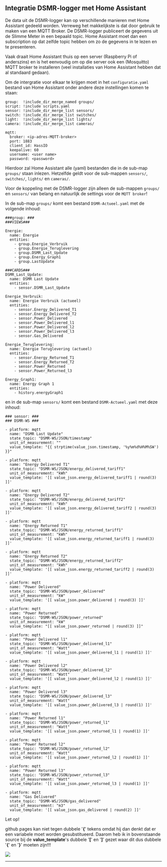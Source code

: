 ## Integratie DSMR-logger met Home Assistant

De data uit de DSMR-logger kan op verschillende manieren met
Home Assistant gedeeld worden. Verreweg het makkelijkste is dat
door gebruik te maken van een MQTT Broker.
De DSMR-logger publiceert de gegevens uit de Slimme Meter in een
bepaald topic. Home Assistant moet dan een subscription op dat
zelfde topic hebben om zo de gegevens in te lezen en te presenteren.

Vaak draait Home Assistant thuis op een server (Raspberry Pi
of anderszins) en is het eenvoudig om op die server ook een
(Mosquitto) MQTT broker te installeren (veel installaties van
Home Assistant hebben dat al standaard gedaan). 

Om de intergratie voor elkaar te krijgen moet in het `configuratie.yaml` 
bestand van Home Assistant onder andere deze instellingen
komen te staan:

```
group:  !include_dir_merge_named groups/
script: !include scripts.yaml
sensor: !include_dir_merge_list sensors/
switch: !include_dir_merge_list switches/
light:  !include_dir_merge_list lights/
camera: !include_dir_merge_list cameras/

mqtt:
  broker: <ip-adres-MQTT-broker>
  port: 1883
  client_id: HassIO
  keepalive: 60
  username: <user name>
  password: <password>

```

Hierdoor zal Home Assistant alle (yaml) bestanden die in de sub-map
`groups/` staan inlezen. Hetzelfde geldt voor de sub-mappen
`sensors/`, `switches/`, `lights/` en `cameras/`.

Voor de koppeling met de DSMR-logger zijn alleen de sub-mappen
`groups/` en `sensors/` van belang en natuurlijk de settings
voor de `MQTT broker`!

In de sub-map `groups/` komt een bestand `DSMR-Actueel.yaml` met 
de volgende inhoud:
```
###group: ###
###VIEWS###

Energie:
  name: Energie
  entities:
    - group.Energie_Verbruik
    - group.Energie_Teruglevering
    - group.DSMR_Last_Update
    - group.Energy_Graph1
    - group.LastUpdate

###CARDS###
DSMR_Last_Update:
  name: DSMR Last Update
  entities:
    - sensor.DSMR_Last_Update

Energie_Verbruik:
  name: Energie Verbruik (actueel)
  entities:
    - sensor.Energy_Delivered_T1
    - sensor.Energy_Delivered_T2
    - sensor.Power_Delivered
    - sensor.Power_Delivered_l1
    - sensor.Power_Delivered_l2
    - sensor.Power_Delivered_l3
    - sensor.Gas_Delivered

Energie_Teruglevering:
  name: Energie Teruglevering (actueel)
  entities:
    - sensor.Energy_Returned_T1
    - sensor.Energy_Returned_T2
    - sensor.Power_Returned
    - sensor.Power_Returned_l3

Energy_Graph1:
  name: Energy Graph 1
  entities:
    - history.energyGraph1

```

en in de sub-map `sensors/` komt een bestand `DSMR-Actueel.yaml`
met deze inhoud:
```
### sensor: ###
### DSMR-WS ###

- platform: mqtt
  name: "DSMR Last Update"
  state_topic: "DSMR-WS/JSON/timestamp"
  unit_of_measurement: ""
  value_template: "{{ strptime(value_json.timestamp, '%y%m%d%H%M%SW') }}"

- platform: mqtt
  name: "Energy Delivered T1"
  state_topic: "DSMR-WS/JSON/energy_delivered_tariff1" 
  unit_of_measurement: "kWh"
  value_template: '[[ value_json.energy_delivered_tariff1 | round(3) ]]'

- platform: mqtt
  name: "Energy Delivered T2"
  state_topic: "DSMR-WS/JSON/energy_delivered_tariff2" 
  unit_of_measurement: "kWh"
  value_template: '[[ value_json.energy_delivered_tariff2 | round(3) ]]'

- platform: mqtt
  name: "Energy Returned T1"
  state_topic: "DSMR-WS/JSON/energy_returned_tariff1" 
  unit_of_measurement: "kWh"
  value_template: '[[ value_json.energy_returned_tariff1 | round(3) ]]'

- platform: mqtt
  name: "Energy Returned T2"
  state_topic: "DSMR-WS/JSON/energy_returned_tariff2" 
  unit_of_measurement: "kWh"
  value_template: '[[ value_json.energy_returned_tariff2 | round(3) ]]'

- platform: mqtt
  name: "Power Delivered"
  state_topic: "DSMR-WS/JSON/power_delivered" 
  unit_of_measurement: "kW"
  value_template: '[[ value_json.power_delivered | round(3) ]]'

- platform: mqtt
  name: "Power Returned"
  state_topic: "DSMR-WS/JSON/power_returned"
  unit_of_measurement: "kW"
  value_template: "[[ value_json.power_returned | round(3) ]]"

- platform: mqtt
  name: "Power Delivered l1"
  state_topic: "DSMR-WS/JSON/power_delivered_l1" 
  unit_of_measurement: "Watt"
  value_template: '[[ value_json.power_delivered_l1 | round(1) ]]'

- platform: mqtt
  name: "Power Delivered l2"
  state_topic: "DSMR-WS/JSON/power_delivered_l2" 
  unit_of_measurement: "Watt"
  value_template: '[[ value_json.power_delivered_l2 | round(1) ]]'

- platform: mqtt
  name: "Power Delivered l3"
  state_topic: "DSMR-WS/JSON/power_delivered_l3" 
  unit_of_measurement: "Watt"
  value_template: '[[ value_json.power_delivered_l3 | round(1) ]]'

- platform: mqtt
  name: "Power Returned l1"
  state_topic: "DSMR-WS/JSON/power_returned_l1"
  unit_of_measurement: "Watt"
  value_template: '[[ value_json.power_returned_l1 | round(1) ]]'

- platform: mqtt
  name: "Power Returned l2"
  state_topic: "DSMR-WS/JSON/power_returned_l2"
  unit_of_measurement: "Watt"
  value_template: '[[ value_json.power_returned_l2 | round(1) ]]'

- platform: mqtt
  name: "Power Returned l3"
  state_topic: "DSMR-WS/JSON/power_returned_l3"
  unit_of_measurement: "Watt"
  value_template: '[[ value_json.power_returned_l3 | round(1) ]]'

- platform: mqtt
  name: "Gas Delivered"
  state_topic: "DSMR-WS/JSON/gas_delivered"
  unit_of_measurement: "m3"
  value_template: '[[ value_json.gas_delivered | round(2) ]]'

```
<div class="admonition note">
<p class="admonition-title">Let op!</p>
github pages kan niet tegen dubbele '<b>{</b>' tekens omdat hij dan denkt
dat er een variabele moet worden gesubstitueerd. Daarom heb ik
in bovenstaande source bij de <b>value_template</b>'s dubbele
 '<b>[</b>' en '<b>]</b>' gezet waar dit dus
dubbele '<b>{</b>' en '<b>}</b>' moeten zijn!!!
</div>

![](img/HassIO-DSMR-data.png)

<hr>